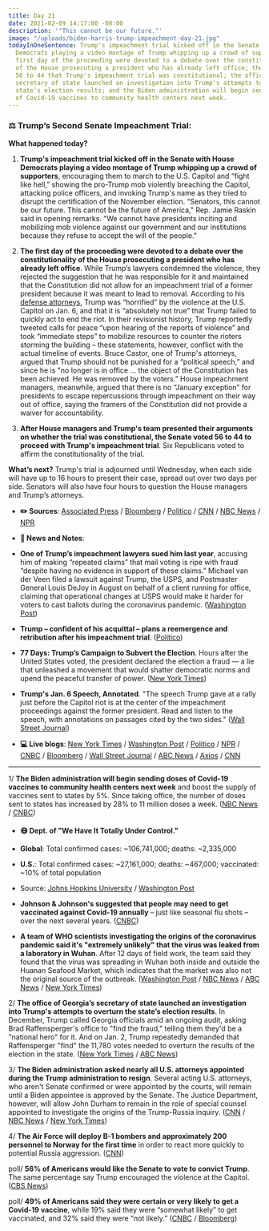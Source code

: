 ```yaml
---
title: Day 21
date: 2021-02-09 14:17:00 -08:00
description: '"This cannot be our future."'
image: "/uploads/biden-harris-trump-impeachment-day-21.jpg"
todayInOneSentence: Trump's impeachment trial kicked off in the Senate with House
  Democrats playing a video montage of Trump whipping up a crowd of supporters; the
  first day of the proceeding were devoted to a debate over the constitutionality
  of the House prosecuting a president who has already left office; the Senate voted
  56 to 44 that Trump's impeachment trial was constitutional; the office of Georgia’s
  secretary of state launched an investigation into Trump's attempts to overturn the
  state’s election results; and the Biden administration will begin sending doses
  of Covid-19 vaccines to community health centers next week.
---
```


### ⚖️ Trump’s Second Senate Impeachment Trial:

**What happened today?**

1. **Trump's impeachment trial kicked off in the Senate with House Democrats playing a video montage of Trump whipping up a crowd of supporters**, encouraging them to march to the U.S. Capitol and “fight like hell,” showing the pro-Trump mob violently breaching the Capitol, attacking police officers, and invoking Trump's name as they tried to disrupt the certification of the November election. “Senators, this cannot be our future. This cannot be the future of America," Rep. Jamie Raskin said in opening remarks. "We cannot have presidents inciting and mobilizing mob violence against our government and our institutions because they refuse to accept the will of the people.”

2. **The first day of the proceeding were devoted to a debate over the constitutionality of the House prosecuting a president who has already left office**. While Trump’s lawyers condemned the violence, they rejected the suggestion that he was responsible for it and maintained that the Constitution did not allow for an impeachment trial of a former president because it was meant to lead to removal. According to his [defense attorneys](https://www.washingtonpost.com/politics/trump-actions-capitol-attacks/2021/02/09/6dada250-6a3b-11eb-9ead-673168d5b874_story.html), Trump was “horrified” by the violence at the U.S. Capitol on Jan. 6, and that it is “absolutely not true” that Trump failed to quickly act to end the riot. In their revisionist history, Trump reportedly tweeted calls for peace “upon hearing of the reports of violence” and took “immediate steps” to mobilize resources to counter the rioters storming the building – these statements, however, conflict with the actual timeline of events. Bruce Castor, one of Trump's attorneys, argued that Trump should not be punished for a “political speech,” and since he is "no longer is in office ... the object of the Constitution has been achieved. He was removed by the voters.” House impeachment managers, meanwhile, argued that there is no “January exception” for presidents to escape repercussions through impeachment on their way out of office, saying the framers of the Constitution did not provide a waiver for accountability.

3. **After House managers and Trump's team presented their arguments on whether the trial was constitutional, the Senate voted 56 to 44 to proceed with Trump's impeachment trial**. Six Republicans voted to affirm the constitutionality of the trial.

**What’s next?** Trump's trial is adjourned until Wednesday, when each side will have up to 16 hours to present their case, spread out over two days per side. Senators will also have four hours to question the House managers and Trump’s attorneys.

* **✏️ Sources**: [Associated Press](https://apnews.com/article/Trump-impeachment-trial-0d0916330d20cc139c64f73af5ef4647) / [Bloomberg](https://www.bloomberg.com/news/articles/2021-02-09/trump-s-trial-starts-with-fight-over-whether-case-can-proceed?sref=MIBMEEoj) / [Politico](https://www.politico.com/news/2021/02/09/house-managers-trump-impeachment-2021-467858) / [CNN](https://www.cnn.com/2021/02/09/politics/senate-impeachment-trial-day-1/index.html) / [NBC News](https://www.nbcnews.com/politics/trump-impeachment-inquiry/trump-s-second-impeachment-trial-kick-tuesday-n1257119) / [NPR](https://www.npr.org/sections/trump-impeachment-trial-live-updates/2021/02/09/965903736/graphic-video-of-capitol-insurrection-opens-trumps-impeachment-trial)

* **📝 News and Notes**:

* **One of Trump’s impeachment lawyers sued him last year**, accusing him of making “repeated claims” that mail voting is ripe with fraud “despite having no evidence in support of these claims.” Michael van der Veen filed a lawsuit against Trump, the USPS, and Postmaster General Louis DeJoy in August on behalf of a client running for office, claiming that operational changes at USPS would make it harder for voters to cast ballots during the coronavirus pandemic. ([Washington Post](https://www.washingtonpost.com/politics/trump-lawyer-suit-fraud/2021/02/09/50f0769e-6ae3-11eb-ba56-d7e2c8defa31_story.html))

* **Trump – confident of his acquittal – plans a reemergence and retribution after his impeachment trial**. ([Politico](https://www.politico.com/news/2021/02/09/trump-impeachment-reputation-467825))

* **77 Days: Trump’s Campaign to Subvert the Election**. Hours after the United States voted, the president declared the election a fraud — a lie that unleashed a movement that would shatter democratic norms and upend the peaceful transfer of power. ([New York Times](https://www.nytimes.com/2021/01/31/us/trump-election-lie.html))

* **Trump's Jan. 6 Speech, Annotated**. "The speech Trump gave at a rally just before the Capitol riot is at the center of the impeachment proceedings against the former president. Read and listen to the speech, with annotations on passages cited by the two sides." ([Wall Street Journal](https://www.wsj.com/articles/impeachment-trial-an-annotated-look-at-trumps-speech-before-the-capitol-riot-11612895979?mod=politics_lead_pos2))

* **💻 Live blogs**: [New York Times](https://www.nytimes.com/live/2021/02/09/us/trump-impeachment-trial) / [Washington Post](https://www.washingtonpost.com/politics/2021/02/09/trump-impeachment-live-updates/) / [Politico](https://www.politico.com/live-news-updates/2021/02/09/trump-impeachment-trial-live-updates-online-coverage-highlights-210209) / [NPR](https://www.npr.org/sections/trump-impeachment-trial-live-updates) / [CNBC](https://www.cnbc.com/2021/02/09/trump-impeachment-trial-live-updates-stream.html) / [Bloomberg](https://www.bloomberg.com/news/articles/2021-02-09/trump-trial-starts-with-constitutional-fight-impeachment-update?srnd=premium&sref=MIBMEEoj) / [Wall Street Journal](https://www.wsj.com/livecoverage/trump-second-impeachment-trial?mod=hp_lead_pos1) / [ABC News](https://abcnews.go.com/Politics/live-updates/trump-impeachment-trial-live-updates-senate-debate-constitutionality/?id=75741945) / [Axios](https://www.axios.com/trump-impeachment-trial-day-one-5728c1ad-bea2-4f9a-abb5-ef5456c319a1.html) / [CNN](https://www.cnn.com/politics/live-news/trump-impeachment-trial-02-09-2021/)

---

1/ **The Biden administration will begin sending doses of Covid-19 vaccines to community health centers next week** and boost the supply of vaccines sent to states by 5%. Since taking office, the number of doses sent to states has increased by 28% to 11 million doses a week. ([NBC News](https://www.nbcnews.com/politics/white-house/biden-administration-boosting-vaccine-supply-states-community-health-centers-n1257154) / [CNBC](https://www.cnbc.com/2021/02/09/biden-administration-to-begin-shipping-covid-vaccine-doses-to-community-health-centers.html))

* #### 😷 Dept. of "We Have It Totally Under Control."

* **Global**: Total confirmed cases: \~106,741,000; deaths: \~2,335,000

* **U.S.**: Total confirmed cases: \~27,161,000; deaths: \~467,000; vaccinated: \~10% of total population

* Source: [Johns Hopkins University](https://coronavirus.jhu.edu/map.html) / [Washington Post](https://www.washingtonpost.com/graphics/2020/health/covid-vaccine-states-distribution-doses/)

* **Johnson & Johnson's suggested that people may need to get vaccinated against Covid-19 annually** – just like seasonal flu shots – over the next several years. ([CNBC](https://www.cnbc.com/2021/02/09/covid-vaccine-jj-ceo-says-people-may-get-annual-shots-for-the-next-several-years.html))

* **A team of WHO scientists investigating the origins of the coronavirus pandemic said it's "extremely unlikely" that the virus was leaked from a laboratory in Wuhan**. After 12 days of field work, the team said they found that the virus was spreading in Wuhan both inside and outside the Huanan Seafood Market, which indicates that the market was also not the original source of the outbreak. ([Washington Post](https://www.washingtonpost.com/world/asia_pacific/coronavirus-who-china-investigation-wuhan/2021/02/09/2af3c44c-6a79-11eb-a66e-e27046e9e898_story.html) / [NBC News](https://www.nbcnews.com/news/world/who-s-covid-mission-china-give-first-report-n1257105) / [ABC News](https://abcnews.go.com/Health/live-updates/coronavirus/?id=75751501#75776195) / [New York Times](https://www.nytimes.com/live/2021/02/09/world/covid-19-coronavirus/a-who-team-tracing-the-pandemics-origins-in-china-discusses-its-findings))

2/ **The office of Georgia’s secretary of state launched an investigation into Trump's attempts to overturn the state’s election results**. In December, Trump called Georgia officials amid an ongoing audit, asking Brad Raffensperger's office to "find the fraud," telling them they'd be a "national hero" for it. And on Jan. 2, Trump repeatedly demanded that Raffensperger "find" the 11,780 votes needed to overturn the results of the election in the state. ([New York Times](https://www.nytimes.com/2021/02/08/us/politics/trump-georgia-election-investigation.html) / [ABC News](https://abcnews.go.com/Politics/georgia-election-officials-formally-launch-investigation-trump-phone/story?id=75760557))

3/ **The Biden administration asked nearly all U.S. attorneys appointed during the Trump administration to resign**. Several acting U.S. attorneys, who aren't Senate confirmed or were appointed by the courts, will remain until a Biden appointee is approved by the Senate. The Justice Department, however, will allow John Durham to remain in the role of special counsel appointed to investigate the origins of the Trump-Russia inquiry. ([CNN](https://www.cnn.com/2021/02/08/politics/leftover-trump-us-attorneys/index.html) / [NBC News](https://www.nbcnews.com/politics/politics-news/biden-s-justice-department-ask-nearly-all-trump-era-u-n1257100) / [New York Times](https://www.nytimes.com/2021/02/09/us/politics/durham-us-attorneys-biden.html))

4/ **The Air Force will deploy B-1 bombers and approximately 200 personnel to Norway for the first time** in order to react more quickly to potential Russia aggression. ([CNN](https://www.cnn.com/2021/02/08/politics/us-b-1-bombers-norway/index.html))

poll/ **56% of Americans would like the Senate to vote to convict Trump**. The same percentage say Trump encouraged the violence at the Capitol. ([CBS News](https://www.cbsnews.com/news/impeachment-trial-trump-conviction-opinion-poll/))

poll/ **49% of Americans said they were certain or very likely to get a Covid-19 vaccine**, while 19% said they were “somewhat likely” to get vaccinated, and 32% said they were “not likely.” ([CNBC](https://www.cnbc.com/2021/02/09/nearly-half-of-adult-americans-say-they-intend-to-receive-a-covid-vaccine-cdc-study-finds-.html) / [Bloomberg](https://www.bloomberg.com/news/articles/2021-02-09/at-risk-adults-workers-were-reluctant-to-get-covid-19-vaccine?srnd=premium&sref=MIBMEEoj))